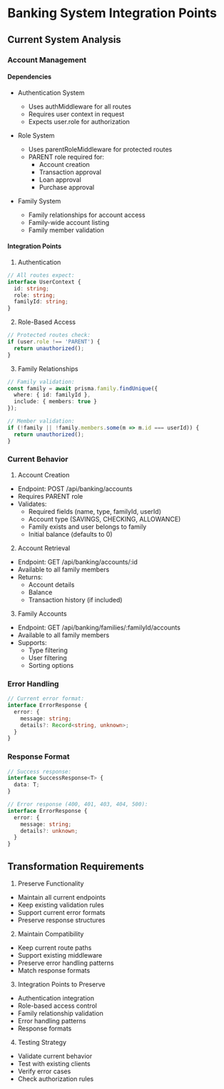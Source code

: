 # Banking System Integration Points

## Current System Analysis

### Account Management

#### Dependencies
- Authentication System
  - Uses authMiddleware for all routes
  - Requires user context in request
  - Expects user.role for authorization

- Role System
  - Uses parentRoleMiddleware for protected routes
  - PARENT role required for:
    - Account creation
    - Transaction approval
    - Loan approval
    - Purchase approval

- Family System
  - Family relationships for account access
  - Family-wide account listing
  - Family member validation

#### Integration Points
1. Authentication
```typescript
// All routes expect:
interface UserContext {
  id: string;
  role: string;
  familyId: string;
}
```

2. Role-Based Access
```typescript
// Protected routes check:
if (user.role !== 'PARENT') {
  return unauthorized();
}
```

3. Family Relationships
```typescript
// Family validation:
const family = await prisma.family.findUnique({
  where: { id: familyId },
  include: { members: true }
});

// Member validation:
if (!family || !family.members.some(m => m.id === userId)) {
  return unauthorized();
}
```

### Current Behavior

1. Account Creation
- Endpoint: POST /api/banking/accounts
- Requires PARENT role
- Validates:
  - Required fields (name, type, familyId, userId)
  - Account type (SAVINGS, CHECKING, ALLOWANCE)
  - Family exists and user belongs to family
  - Initial balance (defaults to 0)

2. Account Retrieval
- Endpoint: GET /api/banking/accounts/:id
- Available to all family members
- Returns:
  - Account details
  - Balance
  - Transaction history (if included)

3. Family Accounts
- Endpoint: GET /api/banking/families/:familyId/accounts
- Available to all family members
- Supports:
  - Type filtering
  - User filtering
  - Sorting options

### Error Handling
```typescript
// Current error format:
interface ErrorResponse {
  error: {
    message: string;
    details?: Record<string, unknown>;
  }
}
```

### Response Format
```typescript
// Success response:
interface SuccessResponse<T> {
  data: T;
}

// Error response (400, 401, 403, 404, 500):
interface ErrorResponse {
  error: {
    message: string;
    details?: unknown;
  }
}
```

## Transformation Requirements

1. Preserve Functionality
- Maintain all current endpoints
- Keep existing validation rules
- Support current error formats
- Preserve response structures

2. Maintain Compatibility
- Keep current route paths
- Support existing middleware
- Preserve error handling patterns
- Match response formats

3. Integration Points to Preserve
- Authentication integration
- Role-based access control
- Family relationship validation
- Error handling patterns
- Response formats

4. Testing Strategy
- Validate current behavior
- Test with existing clients
- Verify error cases
- Check authorization rules
